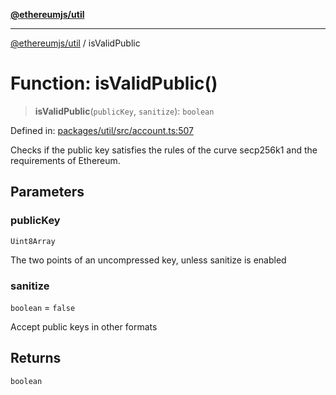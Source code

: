 [**@ethereumjs/util**](../README.md)

***

[@ethereumjs/util](../README.md) / isValidPublic

# Function: isValidPublic()

> **isValidPublic**(`publicKey`, `sanitize`): `boolean`

Defined in: [packages/util/src/account.ts:507](https://github.com/ethereumjs/ethereumjs-monorepo/blob/master/packages/util/src/account.ts#L507)

Checks if the public key satisfies the rules of the curve secp256k1
and the requirements of Ethereum.

## Parameters

### publicKey

`Uint8Array`

The two points of an uncompressed key, unless sanitize is enabled

### sanitize

`boolean` = `false`

Accept public keys in other formats

## Returns

`boolean`
